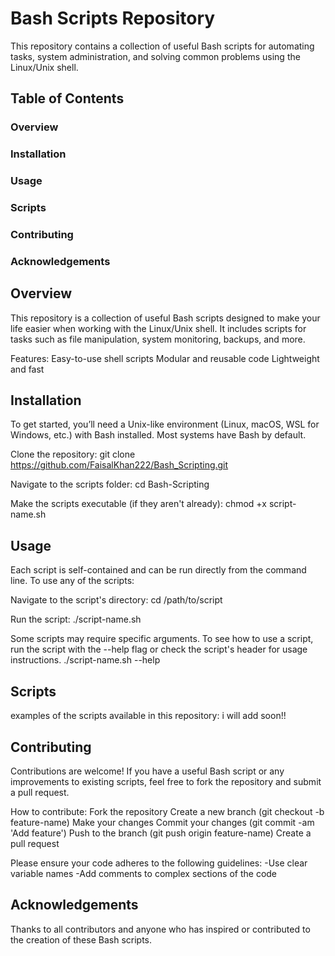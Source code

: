 # Bash Scripts Repository

This repository contains a collection of useful Bash scripts for automating tasks, system administration, and solving common problems using the Linux/Unix shell.

## Table of Contents
### Overview
### Installation
### Usage
### Scripts
### Contributing
### Acknowledgements

## Overview
This repository is a collection of useful Bash scripts designed to make your life easier when working with the Linux/Unix shell. It includes scripts for tasks such as file manipulation, system monitoring, backups, and more.

Features:
Easy-to-use shell scripts
Modular and reusable code
Lightweight and fast

## Installation
To get started, you’ll need a Unix-like environment (Linux, macOS, WSL for Windows, etc.) with Bash installed. Most systems have Bash by default.

Clone the repository:
  git clone https://github.com/FaisalKhan222/Bash_Scripting.git

Navigate to the scripts folder:
  cd Bash-Scripting

Make the scripts executable (if they aren't already):
  chmod +x script-name.sh

## Usage
Each script is self-contained and can be run directly from the command line. To use any of the scripts:

Navigate to the script's directory:
  cd /path/to/script

Run the script:
  ./script-name.sh

Some scripts may require specific arguments. To see how to use a script, run the script with the --help flag or check the script's header for usage instructions.
  ./script-name.sh --help

## Scripts
examples of the scripts available in this repository:
  i will add soon!!

## Contributing
Contributions are welcome! If you have a useful Bash script or any improvements to existing scripts, feel free to fork the repository and submit a pull request.

How to contribute:
Fork the repository
Create a new branch (git checkout -b feature-name)
Make your changes
Commit your changes (git commit -am 'Add feature')
Push to the branch (git push origin feature-name)
Create a pull request

Please ensure your code adheres to the following guidelines:
-Use clear variable names
-Add comments to complex sections of the code

## Acknowledgements
Thanks to all contributors and anyone who has inspired or contributed to the creation of these Bash scripts.
